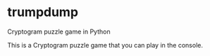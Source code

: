 # trumpdump
Cryptogram puzzle game in Python

This is a Cryptogram puzzle game that you can play in the console.
